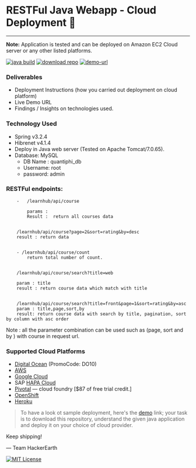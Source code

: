 # RESTFul Java Webapp -  Cloud Deployment 🔮
**************************************************************

**Note:** Application is tested and can be deployed on Amazon EC2 Cloud server or any other listed platforms.

[![java build](https://img.shields.io/badge/build-Java-blue.svg?style=plastic)](#)  [![download repo](https://img.shields.io/badge/download-repo-green.svg?style=plastic)](https://github.com/mayurah/Cloud-Deployment/archive/master.zip)     [![demo-url](https://img.shields.io/badge/Demo_URL-AWS-brightgreen.svg?style=plastic)](http://cloud-deploy.0x10.info/learnhub/)


### Deliverables
* Deployment Instructions (how you carried out deployment on cloud platform)
* Live Demo URL
* Findings / Insights on technologies used.

### Technology Used
* Spring v3.2.4
* Hibrenet v4.1.4
* Deploy in Java web server (Tested on Apache Tomcat/7.0.65).
* Database: MySQL
  - DB Name : quantiphi_db
  - Username:	root
  - password:	admin

### RESTFul endpoints:

```
	- 	/learnhub/api/course
	
		params : 
		Result :  return all courses data

	
	/learnhub/api/course?page=2&sort=rating&by=desc
	result : return data

	
	- /learnhub/api/course/count
		return total number of count.
	
	
	/learnhub/api/course/search?title=web
	
	param : title
	result : return course data which match with title
	
	
	/learnhub/api/course/search?title=front&page=1&sort=rating&by=asc
	param : title,page,sort,by
	result: return course data with search by title, pagination, sort by column with asc order
```
	
Note : all the parameter combination can be used such as (page, sort and by ) with course in request url.
	
	

### Supported Cloud Platforms
- [Digital Ocean](https://m.do.co/c/cb7469160ee8) (PromoCode: DO10)
- [AWS](https://aws.amazon.com/free/)
- [Google Cloud](https://cloud.google.com/free-trial/)
- SAP [HAPA Cloud](https://hcp.sap.com/try.html)
- [Pivotal](https://run.pivotal.io/pricing/) — cloud foundry   [$87 of free trial credit.]
- [OpenShift](https://www.openshift.com/pricing/)
- [Heroku](https://www.heroku.com/pricing)

> To have a look ot sample deployment, here's the [demo](http://cloud-deploy.0x10.info/learnhub/) link; your task is to download this repository, understand the given java application and deploy it on your choice of cloud provider.


Keep shipping!

— Team HackerEarth

[![MIT License](https://img.shields.io/badge/License-MIT-blue.svg?style=flat-square)](https://github.com/mayurah/Cloud-Deployment/blob/master/LICENSE)

